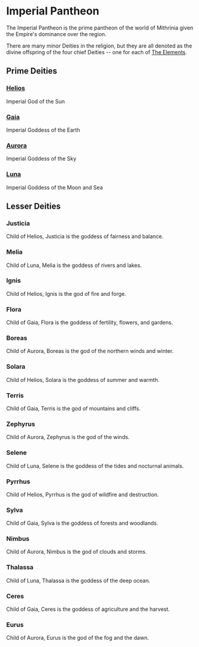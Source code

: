 # Imperial Pantheon

The Imperial Pantheon is the prime pantheon of the world of Mithrinia given the Empire's dominance over the region.

There are many minor Deities in the religion, but they are all denoted as the divine offspring of the four chief Deities -- one for each of [The Elements](../../Spells/Spell%20Domains/{Spell%20Domains}.md#The%20Elements).

## Prime Deities

### [Helios](Mithrinian%20Deities/Helios.md)

Imperial God of the Sun

### [Gaia](Mithrinian%20Deities/Gaia.md)

Imperial Goddess of the Earth

### [Aurora](Mithrinian%20Deities/Aurora.md)

Imperial Goddess of the Sky

### [Luna](Mithrinian%20Deities/Luna.md)

Imperial Goddess of the Moon and Sea

## Lesser Deities

### Justicia

Child of Helios, Justicia is the goddess of fairness and balance.

### Melia

Child of Luna, Melia is the goddess of rivers and lakes.

### Ignis

Child of Helios, Ignis is the god of fire and forge.

### Flora

Child of Gaia, Flora is the goddess of fertility, flowers, and gardens.

### Boreas

Child of Aurora, Boreas is the god of the northern winds and winter.

### Solara

Child of Helios, Solara is the goddess of summer and warmth.

### Terris

Child of Gaia, Terris is the god of mountains and cliffs.

### Zephyrus

Child of Aurora, Zephyrus is the god of the winds.

### Selene

Child of Luna, Selene is the goddess of the tides and nocturnal animals.

### Pyrrhus

Child of Helios, Pyrrhus is the god of wildfire and destruction.

### Sylva

Child of Gaia, Sylva is the goddess of forests and woodlands.

### Nimbus

Child of Aurora, Nimbus is the god of clouds and storms.

### Thalassa

Child of Luna, Thalassa is the goddess of the deep ocean.

### Ceres

Child of Gaia, Ceres is the goddess of agriculture and the harvest.

### Eurus

Child of Aurora, Eurus is the god of the fog and the dawn.
